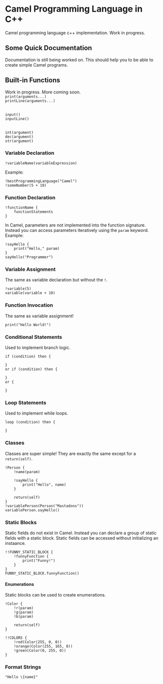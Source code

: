# Camel Programming Language in C++

Camel programming language c++ implementation.
Work in progress.

## Some Quick Documentation
Documentation is still being worked on. This should help you to be able to create simple Camel programs.

## Built-in Functions
Work in progress. More coming soon.
<br>`print(arguments...)`
<br>`printLine(arguments...)`

<br>`input()`
<br>`inputLine()`

<br>`int(argument)`
<br>`dec(argument)`
<br>`str(argument)`

### Variable Declaration
```
!variableName(variableExpression)
```

Example:
```
!bestProgrammingLanguage("Camel")
!someNumber(5 + 10)
```

### Function Declaration
```
!functionName {
    functionStatements    
}
```
In Camel, parameters are not implemented into the function signature. Instead you can access parameters iteratively using the `param` keyword.
Example:
```
!sayHello {
    print("Hello," param)
}
sayHello("Programmer")
```

### Variable Assignment
The same as variable declaration but without the `!`.
```
!variable(5)
variable(variable + 10)
```

### Function Invocation
The same as variable assignment!
```
print("Hello World!")
```

### Conditional Statements
Used to implement branch logic.
```
if (condition) then {

}
or if (condition) then {

}
or {

}
```

### Loop Statements
Used to implement while loops.
```
loop (condition) then {

}
```

### Classes
Classes are super simple! They are exactly the same except for a `return(self)`.
```
!Person {
    !name(param)

    !sayHello {
        print("Hello", name)
    }

    return(self)
}
!variablePerson(Person("Mastadons"))
variablePerson.sayHello()
```

### Static Blocks
Static fields do not exist in Camel. Instead you can declare a group of static fields with a static block. Static fields can be accessed without initializing an instaance.
```
!!FUNNY_STATIC_BLOCK {
    !funnyFunction {
        print("Funny!")
    }
}
FUNNY_STATIC_BLOCK.funnyFunction()
```

#### Enumerations
Static blocks can be used to create enumerations.
```
!Color {
    !r(param)
    !g(param)
    !b(param)

    return(self)
}

!!COLORS {
    !red(Color(255, 0, 0))
    !orange(Color(255, 165, 0))
    !green(Color(0, 255, 0))
}
```

### Format Strings
```
"Hello \{name}"
```